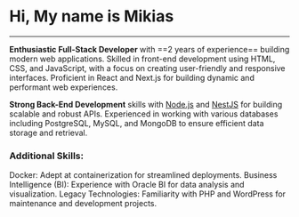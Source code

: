 # Hi, My name is Mikias
---
**Enthusiastic Full-Stack Developer** with ==2 years of experience== building modern web applications. Skilled in front-end development using HTML, CSS, and JavaScript, with a focus on creating user-friendly and responsive interfaces. Proficient in React and Next.js for building dynamic and performant web experiences.

**Strong Back-End Development** skills with [Node.js](https://nodejs.org/en) and [NestJS](https://nestjs.com/) for building scalable and robust APIs. Experienced in working with various databases including PostgreSQL, MySQL, and MongoDB to ensure efficient data storage and retrieval.

### Additional Skills:

Docker: Adept at containerization for streamlined deployments.
Business Intelligence (BI): Experience with Oracle BI for data analysis and visualization.
Legacy Technologies: Familiarity with PHP and WordPress for maintenance and development projects.
